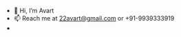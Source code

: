 - 👋 Hi, I’m Avart
- 📫 Reach me at 22avart@gmail.com or +91-9939333919
- 

<!---
avart22/avart22 is a ✨ special ✨ repository because its `README.md` (this file) appears on your GitHub profile.
You can click the Preview link to take a look at your changes.
--->
